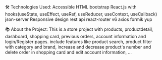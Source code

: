 🛠 Technologies Used:
Accessible HTML
bootstrap
React.js with hooks(useState, useEffect, useRef, useReducer, useContext, useCallback)
json-server
Responsive design
rest api
react-router v6
axios
formik
yup


📚 About the Project:
This is a store project with products, productdetail, dashboard, shopping card, previous orders, account information and login/Register pages.
include features like product search, product filter with category and brand, increase and decrease product's number and delete order in shopping card and 
edit account information, ...
